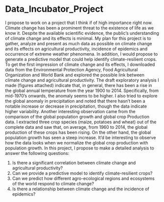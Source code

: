 # Data_Incubator_Project
I propose to work on a project that I think if of high importance right now. Climate change has been a prominent threat to the existence of life as we know it. Despite the available scientific evidence, the public’s understanding of climate change and its effects is minimal. My plan for this project is to gather, analyze and present as much data as possible on climate change and its effects on agricultural productivity, incidence of epidemics and occurrence of extreme weather phenomena. In addition, I would propose to generate a predictive model that could help identify climate-resilient crops. 
To get the first impression of climate change and its effects, I downloaded data from the Environmental Protection Agency, Food Agricultural Organization and World Bank and explored the possible link between climate change and agricultural productivity. The draft exploratory analysis I made (figures attached) indicate that, in general, there has been a rise in the global annual temperature from the year 1900 to 2014. Specifically, from mid-1970’s onwards, the anomaly seems to be higher. I also tried to explore the global anomaly in precipitation and noted that there hasn’t been a notable increase or decrease in precipitation, though the data indicate higher variability. 
Another interesting observation came from the comparison of the global population growth and global crop Production data. I extracted three crop species (maize, potatoes and wheat) out of the complete data and saw that, on average, from 1960 to 2014, the global production of these crops has been rising. On the other hand, the global population growth has seen a steep increase. It’d be interesting to observe how the data looks when we normalize the global crop production with population growth. 
In this project, I propose to make a detailed analysis to answer the following questions:
1.	Is there a significant correlation between climate change and agricultural productivity?
2.	Can we provide a predictive model to identify climate-resilient crops?
3.	Can we predict how different agro-ecological regions and ecosystems of the world respond to climate change?
4.	Is there a relationship between climate change and the incidence of epidemics?
